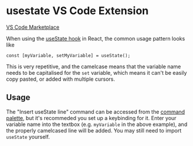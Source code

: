 # usestate VS Code Extension

[VS Code Marketplace](https://marketplace.visualstudio.com/items?itemName=benjervis.usestate)

When using the [useState hook](https://reactjs.org/docs/hooks-reference.html#usestate) in React, the common usage pattern looks like

```
const [myVariable, setMyVariable] = useState();
```

This is very repetitive, and the camelcase means that the variable name needs to be capitalised for the `set` variable, which means it can't be easily copy pasted, or added with multiple cursors.

## Usage

The "Insert useState line" command can be accessed from the [command palette](https://code.visualstudio.com/docs/getstarted/userinterface#_command-palette), but it's recommeded you set up a keybinding for it. Enter your variable name into the textbox (e.g. `myVariable` in the above example), and the properly camelcased line will be added. You may still need to import `useState` yourself.
